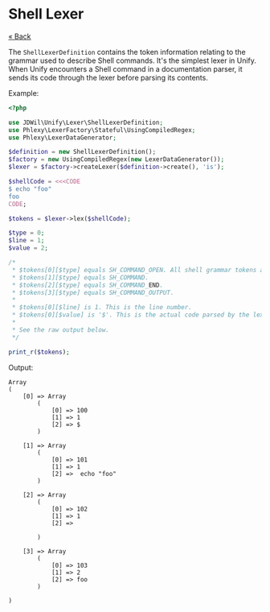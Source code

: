 # Shell Lexer

[&laquo; Back](../unify.md)

The `ShellLexerDefinition` contains the token information relating to the grammar used to describe Shell commands. It's the
simplest lexer in Unify. When Unify encounters a Shell command in a documentation parser, it sends its code through
the lexer before parsing its contents.

Example:

```php
<?php

use JDWil\Unify\Lexer\ShellLexerDefinition;
use Phlexy\LexerFactory\Stateful\UsingCompiledRegex;
use Phlexy\LexerDataGenerator;

$definition = new ShellLexerDefinition();
$factory = new UsingCompiledRegex(new LexerDataGenerator());
$lexer = $factory->createLexer($definition->create(), 'is');

$shellCode = <<<CODE
$ echo "foo"
foo
CODE;

$tokens = $lexer->lex($shellCode);

$type = 0;
$line = 1;
$value = 2;

/*
 * $tokens[0][$type] equals SH_COMMAND_OPEN. All shell grammar tokens are defined under SH_*. Likewise:
 * $tokens[1][$type] equals SH_COMMAND.
 * $tokens[2][$type] equals SH_COMMAND_END.
 * $tokens[3][$type] equals SH_COMMAND_OUTPUT.
 * 
 * $tokens[0][$line] is 1. This is the line number.
 * $tokens[0][$value] is '$'. This is the actual code parsed by the lexer.
 * 
 * See the raw output below.
 */

print_r($tokens);
```

Output:

```stdout
Array
(
    [0] => Array
        (
            [0] => 100
            [1] => 1
            [2] => $
        )

    [1] => Array
        (
            [0] => 101
            [1] => 1
            [2] =>  echo "foo"
        )

    [2] => Array
        (
            [0] => 102
            [1] => 1
            [2] => 

        )

    [3] => Array
        (
            [0] => 103
            [1] => 2
            [2] => foo
        )

)
```

